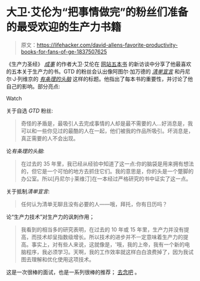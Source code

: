 # 大卫·艾伦为“把事情做完”的粉丝们准备的最受欢迎的生产力书籍

> 原文：<https://lifehacker.com/david-allens-favorite-productivity-books-for-fans-of-ge-1837507625>

《生产力圣经》 [*成事*](https://www.amazon.com/Getting-Things-Done-Stress-Free-Productivity/dp/0143126563?asc_campaign=InlineText&asc_refurl=https://lifehacker.com/david-allens-favorite-productivity-books-for-fans-of-ge-1837507625&asc_source=&psc=1&tag=kinjalifehackerlink-20) 的作者大卫·艾伦在 [网站五本书](https://fivebooks.com/best-books/productivity-david-allen/) 的新访谈中分享了他最喜欢的五本关于生产力的书。GTD 的粉丝会认出像阿图尔·加万德的 [*清单宣言*](https://www.amazon.com/Checklist-Manifesto-How-Things-Right-dp-0312430000/dp/0312430000?asc_campaign=InlineText&asc_refurl=https://lifehacker.com/david-allens-favorite-productivity-books-for-fans-of-ge-1837507625&asc_source=&me=&tag=kinjalifehackerlink-20) 和丹尼尔·J·列维京的 [*有条理的头脑*](https://www.amazon.com/Organized-Mind-Thinking-Straight-Information/dp/0147516315?asc_campaign=InlineText&asc_refurl=https://lifehacker.com/david-allens-favorite-productivity-books-for-fans-of-ge-1837507625&asc_source=&tag=kinjalifehackerlink-20) 这样的标题。他指出了每本书的重要性，并讨论了他自己的影响。部分亮点:

Watch

关于自选 *GTD* 粉丝:

> 奇怪的矛盾是，最吸引人去完成事情的人却是最不需要的人...好消息是，我可以和一些你见过的最酷的人在一起，他们被我的作品所吸引。坏消息是，真正需要的人不会出现。

论*有条理的头脑*:

> 在过去的 35 年里，我已经从经验中知道了这一点:你的脑袋是用来拥有想法的，但它是一个可怕的地方去抓住它们。我的意思是，你的头是一个蹩脚的办公室。所以[丹尼尔·j·莱维汀]在一本经过严格研究的书中证实了这一点。

关于抵制*清单宣言*:

> 任何认为清单无聊且没有必要的人——哦，拜托，你有日历吗？

论“生产力技术”对生产力的讽刺作用；

> 我看到的相当多的研究表明，在过去的 10 年或 15 年里，生产力并没有提高，而技术却呈指数级增长。所以技术的进步并不一定意味着生产力的提高。事实上，对有些人来说，这就像是，'哦，我的上帝，我有一个新的电脑程序，我必须学习。天啊，我的工作效率就这样白白浪费掉了，因为我试图去理解和优化使用这项技术。

这是一次很棒的面试，也是一系列很棒的推荐； [去念吧](https://fivebooks.com/best-books/productivity-david-allen/) 。